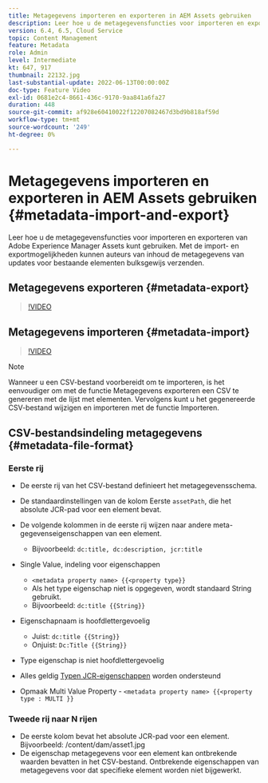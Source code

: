 ```yaml
---
title: Metagegevens importeren en exporteren in AEM Assets gebruiken
description: Leer hoe u de metagegevensfuncties voor importeren en exporteren van Adobe Experience Manager Assets kunt gebruiken. Met de import- en exportmogelijkheden kunnen auteurs van inhoud de metagegevens van updates voor bestaande elementen bulksgewijs verzenden.
version: 6.4, 6.5, Cloud Service
topic: Content Management
feature: Metadata
role: Admin
level: Intermediate
kt: 647, 917
thumbnail: 22132.jpg
last-substantial-update: 2022-06-13T00:00:00Z
doc-type: Feature Video
exl-id: 0681e2c4-8661-436c-9170-9aa841a6fa27
duration: 448
source-git-commit: af928e60410022f12207082467d3bd9b818af59d
workflow-type: tm+mt
source-wordcount: '249'
ht-degree: 0%

---
```


# Metagegevens importeren en exporteren in AEM Assets gebruiken {#metadata-import-and-export}

Leer hoe u de metagegevensfuncties voor importeren en exporteren van Adobe Experience Manager Assets kunt gebruiken. Met de import- en exportmogelijkheden kunnen auteurs van inhoud de metagegevens van updates voor bestaande elementen bulksgewijs verzenden.

## Metagegevens exporteren {#metadata-export}

>[!VIDEO](https://video.tv.adobe.com/v/22132?quality=12&learn=on)

## Metagegevens importeren {#metadata-import}

>[!VIDEO](https://video.tv.adobe.com/v/21374?quality=12&learn=on)

>[!NOTE]
>
> Wanneer u een CSV-bestand voorbereidt om te importeren, is het eenvoudiger om met de functie Metagegevens exporteren een CSV te genereren met de lijst met elementen. Vervolgens kunt u het gegenereerde CSV-bestand wijzigen en importeren met de functie Importeren.

## CSV-bestandsindeling metagegevens {#metadata-file-format}

### Eerste rij

* De eerste rij van het CSV-bestand definieert het metagegevensschema.
* De standaardinstellingen van de kolom Eerste `assetPath`, die het absolute JCR-pad voor een element bevat.

* De volgende kolommen in de eerste rij wijzen naar andere meta-gegevenseigenschappen van een element.
   * Bijvoorbeeld: `dc:title, dc:description, jcr:title`

* Single Value, indeling voor eigenschappen

   * `<metadata property name> {{<property type}}`
   * Als het type eigenschap niet is opgegeven, wordt standaard String gebruikt.
   * Bijvoorbeeld: `dc:title {{String}}`

* Eigenschapnaam is hoofdlettergevoelig
   * Juist: `dc:title {{String}}`
   * Onjuist: `Dc:Title {{String}}`

* Type eigenschap is niet hoofdlettergevoelig
* Alles geldig [Typen JCR-eigenschappen](https://www.adobe.io/experience-manager/reference-materials/spec/jsr170/javadocs/jcr-2.0/javax/jcr/PropertyType.html) worden ondersteund

* Opmaak Multi Value Property - `<metadata property name> {{<property type : MULTI }}`

### Tweede rij naar N rijen

* De eerste kolom bevat het absolute JCR-pad voor een element. Bijvoorbeeld: /content/dam/asset1.jpg
* De eigenschap metagegevens voor een element kan ontbrekende waarden bevatten in het CSV-bestand. Ontbrekende eigenschappen van metagegevens voor dat specifieke element worden niet bijgewerkt.
